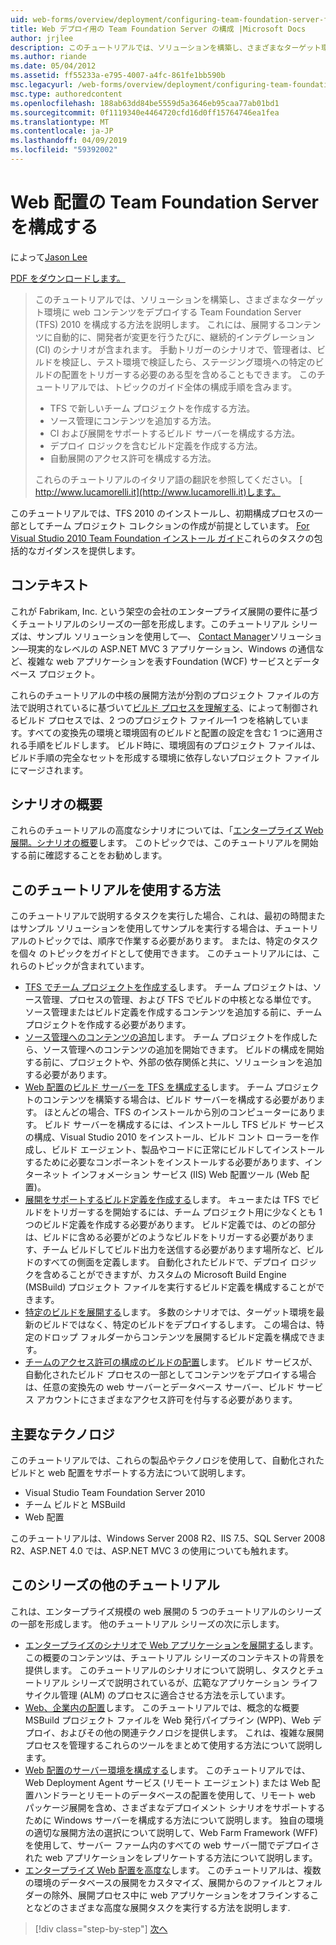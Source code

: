 ```yaml
---
uid: web-forms/overview/deployment/configuring-team-foundation-server-for-web-deployment/configuring-team-foundation-server-for-web-deployment
title: Web デプロイ用の Team Foundation Server の構成 |Microsoft Docs
author: jrjlee
description: このチュートリアルでは、ソリューションを構築し、さまざまなターゲット環境に web コンテンツをデプロイする Team Foundation Server (TFS) 2010 を構成する方法を説明します。 これ。
ms.author: riande
ms.date: 05/04/2012
ms.assetid: ff55233a-e795-4007-a4fc-861fe1bb590b
msc.legacyurl: /web-forms/overview/deployment/configuring-team-foundation-server-for-web-deployment/configuring-team-foundation-server-for-web-deployment
msc.type: authoredcontent
ms.openlocfilehash: 188ab63dd84be5559d5a3646eb95caa77ab01bd1
ms.sourcegitcommit: 0f1119340e4464720cfd16d0ff15764746ea1fea
ms.translationtype: MT
ms.contentlocale: ja-JP
ms.lasthandoff: 04/09/2019
ms.locfileid: "59392002"
---
```

# <a name="configuring-team-foundation-server-for-web-deployment"></a>Web 配置の Team Foundation Server を構成する

によって[Jason Lee](https://github.com/jrjlee)

[PDF をダウンロードします。](https://msdnshared.blob.core.windows.net/media/MSDNBlogsFS/prod.evol.blogs.msdn.com/CommunityServer.Blogs.Components.WeblogFiles/00/00/00/63/56/8130.DeployingWebAppsInEnterpriseScenarios.pdf)

> このチュートリアルでは、ソリューションを構築し、さまざまなターゲット環境に web コンテンツをデプロイする Team Foundation Server (TFS) 2010 を構成する方法を説明します。 これには、展開するコンテンツに自動的に、開発者が変更を行うたびに、継続的インテグレーション (CI) のシナリオが含まれます。 手動トリガーのシナリオで、管理者は、ビルドを検証し、テスト環境で検証したら、ステージング環境への特定のビルドの配置をトリガーする必要のある型を含めることもできます。 このチュートリアルでは、トピックのガイド全体の構成手順を含みます。
> 
> - TFS で新しいチーム プロジェクトを作成する方法。
> - ソース管理にコンテンツを追加する方法。
> - CI および展開をサポートするビルド サーバーを構成する方法。
> - デプロイ ロジックを含むビルド定義を作成する方法。
> - 自動展開のアクセス許可を構成する方法。
> 
> これらのチュートリアルのイタリア語の翻訳を参照してください。 [ http://www.lucamorelli.it](http://www.lucamorelli.it)します。


このチュートリアルでは、TFS 2010 のインストールし、初期構成プロセスの一部としてチーム プロジェクト コレクションの作成が前提としています。 [For Visual Studio 2010 Team Foundation インストール ガイド](https://go.microsoft.com/?linkid=9805132)これらのタスクの包括的なガイダンスを提供します。

## <a name="context"></a>コンテキスト

これが Fabrikam, Inc. という架空の会社のエンタープライズ展開の要件に基づくチュートリアルのシリーズの一部を形成します。このチュートリアル シリーズは、サンプル ソリューションを使用して&#x2014;、 [Contact Manager](../web-deployment-in-the-enterprise/the-contact-manager-solution.md)ソリューション&#x2014;現実的なレベルの ASP.NET MVC 3 アプリケーション、Windows の通信など、複雑な web アプリケーションを表すFoundation (WCF) サービスとデータベース プロジェクト。

これらのチュートリアルの中核の展開方法が分割のプロジェクト ファイルの方法で説明されているに基づいて[ビルド プロセスを理解する](../web-deployment-in-the-enterprise/understanding-the-build-process.md)、によって制御されるビルド プロセスでは、2 つのプロジェクト ファイル&#x2014;1 つを格納しています。すべての変換先の環境と環境固有のビルドと配置の設定を含む 1 つに適用される手順をビルドします。 ビルド時に、環境固有のプロジェクト ファイルは、ビルド手順の完全なセットを形成する環境に依存しないプロジェクト ファイルにマージされます。

## <a name="scenario-overview"></a>シナリオの概要

これらのチュートリアルの高度なシナリオについては、「[エンタープライズ Web 展開。シナリオの概要](../deploying-web-applications-in-enterprise-scenarios/enterprise-web-deployment-scenario-overview.md)します。 このトピックでは、このチュートリアルを開始する前に確認することをお勧めします。

## <a name="how-to-use-this-tutorial"></a>このチュートリアルを使用する方法

このチュートリアルで説明するタスクを実行した場合、これは、最初の時間またはサンプル ソリューションを使用してサンプルを実行する場合は、チュートリアルのトピックでは、順序で作業する必要があります。 または、特定のタスクを個々 のトピックをガイドとして使用できます。 このチュートリアルには、これらのトピックが含まれています。

- [TFS でチーム プロジェクトを作成する](creating-a-team-project-in-tfs.md)します。 チーム プロジェクトは、ソース管理、プロセスの管理、および TFS でビルドの中核となる単位です。 ソース管理またはビルド定義を作成するコンテンツを追加する前に、チーム プロジェクトを作成する必要があります。
- [ソース管理へのコンテンツの追加](adding-content-to-source-control.md)します。 チーム プロジェクトを作成したら、ソース管理へのコンテンツの追加を開始できます。 ビルドの構成を開始する前に、プロジェクトや、外部の依存関係と共に、ソリューションを追加する必要があります。
- [Web 配置のビルド サーバーを TFS を構成する](configuring-a-tfs-build-server-for-web-deployment.md)します。 チーム プロジェクトのコンテンツを構築する場合は、ビルド サーバーを構成する必要があります。 ほとんどの場合、TFS のインストールから別のコンピューターにあります。 ビルド サーバーを構成するには、インストールし TFS ビルド サービスの構成、Visual Studio 2010 をインストール、ビルド コント ローラーを作成し、ビルド エージェント、製品やコードに正常にビルドしてインストールするために必要なコンポーネントをインストールする必要があります、インターネット インフォメーション サービス (IIS) Web 配置ツール (Web 配置)。
- [展開をサポートするビルド定義を作成する](creating-a-build-definition-that-supports-deployment.md)します。 キューまたは TFS でビルドをトリガーするを開始するには、チーム プロジェクト用に少なくとも 1 つのビルド定義を作成する必要があります。 ビルド定義では、のどの部分は、ビルドに含める必要がどのようなビルドをトリガーする必要があります、チーム ビルドしてビルド出力を送信する必要があります場所など、ビルドのすべての側面を定義します。 自動化されたビルドで、デプロイ ロジックを含めることができますが、カスタムの Microsoft Build Engine (MSBuild) プロジェクト ファイルを実行するビルド定義を構成することができます。
- [特定のビルドを展開する](deploying-a-specific-build.md)します。 多数のシナリオでは、ターゲット環境を最新のビルドではなく、特定のビルドをデプロイするします。 この場合は、特定のドロップ フォルダーからコンテンツを展開するビルド定義を構成できます。
- [チームのアクセス許可の構成のビルドの配置](configuring-permissions-for-team-build-deployment.md)します。 ビルド サービスが、自動化されたビルド プロセスの一部としてコンテンツをデプロイする場合は、任意の変換先の web サーバーとデータベース サーバー、ビルド サービス アカウントにさまざまなアクセス許可を付与する必要があります。

## <a name="key-technologies"></a>主要なテクノロジ

このチュートリアルでは、これらの製品やテクノロジを使用して、自動化されたビルドと web 配置をサポートする方法について説明します。

- Visual Studio Team Foundation Server 2010
- チーム ビルドと MSBuild
- Web 配置

このチュートリアルは、Windows Server 2008 R2、IIS 7.5、SQL Server 2008 R2、ASP.NET 4.0 では、ASP.NET MVC 3 の使用についても触れます。

## <a name="other-tutorials-in-this-series"></a>このシリーズの他のチュートリアル

これは、エンタープライズ規模の web 展開の 5 つのチュートリアルのシリーズの一部を形成します。 他のチュートリアル シリーズの次に示します。

- [エンタープライズのシナリオで Web アプリケーションを展開する](../deploying-web-applications-in-enterprise-scenarios/deploying-web-applications-in-enterprise-scenarios.md)します。 この概要のコンテンツは、チュートリアル シリーズのコンテキストの背景を提供します。 このチュートリアルのシナリオについて説明し、タスクとチュートリアル シリーズで説明されているが、広範なアプリケーション ライフ サイクル管理 (ALM) のプロセスに適合させる方法を示しています。
- [Web、企業内の配置](../web-deployment-in-the-enterprise/web-deployment-in-the-enterprise.md)します。 このチュートリアルでは、概念的な概要 MSBuild プロジェクト ファイルを Web 発行パイプライン (WPP)、Web デプロイ、およびその他の関連テクノロジを提供します。 これは、複雑な展開プロセスを管理するこれらのツールをまとめて使用する方法について説明します。
- [Web 配置のサーバー環境を構成する](../configuring-server-environments-for-web-deployment/configuring-server-environments-for-web-deployment.md)します。 このチュートリアルでは、Web Deployment Agent サービス (リモート エージェント) または Web 配置ハンドラーとリモートのデータベースの配置を使用して、リモート web パッケージ展開を含め、さまざまなデプロイメント シナリオをサポートするために Windows サーバーを構成する方法について説明します。 独自の環境の適切な展開方法の選択について説明して、Web Farm Framework (WFF) を使用して、サーバー ファーム内のすべての web サーバー間でデプロイされた web アプリケーションをレプリケートする方法について説明します。
- [エンタープライズ Web 配置を高度な](../advanced-enterprise-web-deployment/advanced-enterprise-web-deployment.md)します。 このチュートリアルは、複数の環境のデータベースの展開をカスタマイズ、展開からのファイルとフォルダーの除外、展開プロセス中に web アプリケーションをオフラインすることなどのさまざまな高度な展開タスクを実行する方法を説明します.

> [!div class="step-by-step"]
> [次へ](creating-a-team-project-in-tfs.md)
